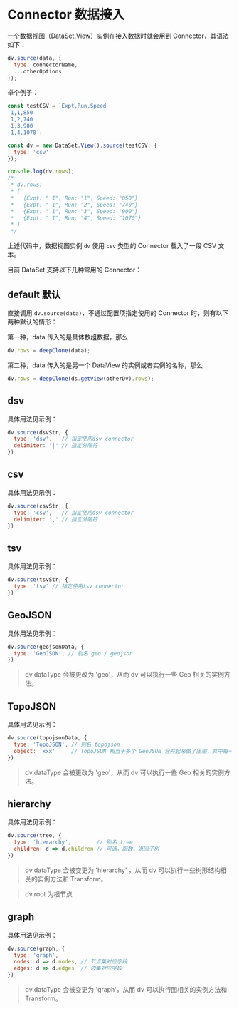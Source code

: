 <!--
index: 11
title: Connector
resource:
  jsFiles:
    - ${url.g2}
    - ${url.dataSet}
-->

# Connector 数据接入

一个数据视图（DataSet.View）实例在接入数据时就会用到 Connector，其语法如下：

```js
dv.source(data, {
  type: connectorName,
  ...otherOptions
});
```

举个例子：

```js
const testCSV = `Expt,Run,Speed
 1,1,850
 1,2,740
 1,3,900
 1,4,1070`;

const dv = new DataSet.View().source(testCSV, {
  type: 'csv'
});

console.log(dv.rows);
/*
 * dv.rows:
 * [
 *   {Expt: " 1", Run: "1", Speed: "850"}
 *   {Expt: " 1", Run: "2", Speed: "740"}
 *   {Expt: " 1", Run: "3", Speed: "900"}
 *   {Expt: " 1", Run: "4", Speed: "1070"}
 * ]
 */
```

上述代码中，数据视图实例 `dv` 使用 `csv` 类型的 Connector 载入了一段 CSV 文本。

目前 DataSet 支持以下几种常用的 Connector：

## default 默认

直接调用 `dv.source(data)`，不通过配置项指定使用的 Connector 时，则有以下两种默认的情形：

第一种，data 传入的是具体数组数据，那么

```js
dv.rows = deepClone(data);
```

第二种，data 传入的是另一个 DataView 的实例或者实例的名称，那么

```js
dv.rows = deepClone(ds.getView(otherDv).rows);
```

## dsv

具体用法见示例：

```js
dv.source(dsvStr, {
  type: 'dsv',   // 指定使用dsv connector
  delimiter: '|' // 指定分隔符
})
```

## csv

具体用法见示例：

```js
dv.source(csvStr, {
  type: 'csv',   // 指定使用dsv connector
  delimiter: ',' // 指定分隔符
})
```

## tsv

具体用法见示例：

```js
dv.source(tsvStr, {
  type: 'tsv' // 指定使用tsv connector
})
```

## GeoJSON

具体用法见示例：

```js
dv.source(geojsonData, {
  type: 'GeoJSON', // 别名 geo / geojson
})
```

> dv.dataType 会被更改为 'geo'，从而 dv 可以执行一些 Geo 相关的实例方法。

## TopoJSON

具体用法见示例：

```js
dv.source(topojsonData, {
  type: 'TopoJSON', // 别名 topojson
  object: 'xxx'     // TopoJSON 相当于多个 GeoJSON 合并起来做了压缩，其中每一个 object 都相当于一份 GeoJSON 数据，指定 object 就是从中提取一份 Geo 数据
})
```

> dv.dataType 会被更改为 'geo'，从而 dv 可以执行一些 Geo 相关的实例方法。

## hierarchy

具体用法见示例：

```js
dv.source(tree, {
  type: 'hierarchy',        // 别名 tree
  children: d => d.children // 可选，函数，返回子树
})
```

> dv.dataType 会被变更为 'hierarchy' ，从而 dv 可以执行一些树形结构相关的实例方法和 Transform。

> dv.root 为根节点

## graph

具体用法见示例：

```js
dv.source(graph, {
  type: 'graph',
  nodes: d => d.nodes, // 节点集对应字段
  edges: d => d.edges  // 边集对应字段
})
```

> dv.dataType 会被变更为 'graph'，从而 dv 可以执行图相关的实例方法和 Transform。
